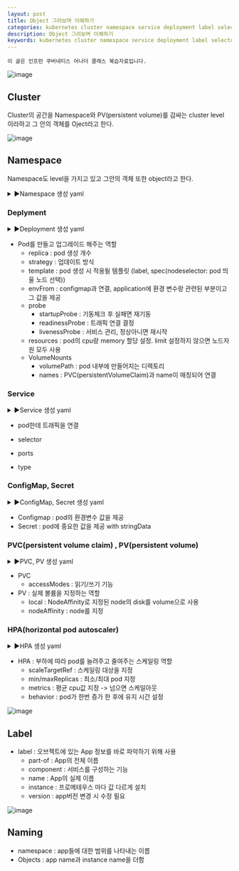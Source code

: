 ```yaml
---
layout: post
title: Object 그려보며 이해하기
categories: kubernetes cluster namespace service deployment label selector object
description: Object 그려보며 이해하기
keywords: kubernetes cluster namespace service deployment label selector object
---
```


~~~
이 글은 인프런 쿠버네티스 어나더 클래스 복습자료입니다.
~~~




![image](https://github.com/user-attachments/assets/a91afa9a-f39c-432b-903d-ce0326443793)

## Cluster
Cluster의 공간을 Namespace와 PV(persistent volume)를 감싸는 cluster level 이라하고 그 안의 객체를 Oject라고 한다.

![image](https://github.com/user-attachments/assets/d21986d8-56ae-4e96-9475-b615a97995b1)

## Namespace
Namespace도 level을 가지고 있고 그안의 객체 또한 object라고 한다.
<details>
<summary>▶Namespace 생성 yaml</summary>
<div markdown="1">

```yaml
# namespace

apiVersion: v1
kind: Namespace
metadata:
  name: anotherclass-123
  labels:
    part-of: k8s-anotherclass
    managed-by: dashboard

```
</div>
</details>

### Deplyment

<details>
<summary>▶Deployment 생성 yaml</summary>
<div markdown="1">

```yaml
# Deployment

apiVersion: apps/v1
kind: Deployment
metadata:
  namespace: anotherclass-123
  name: api-tester-1231
  labels:
    part-of: k8s-anotherclass
    component: backend-server
    name: api-tester
    instance: api-tester-1231
    version: 1.0.0
    managed-by: dashboard
spec:
  selector:
    matchLabels:
      part-of: k8s-anotherclass
      component: backend-server
      name: api-tester
      instance: api-tester-1231
  replicas: 2
  strategy:
    type: RollingUpdate
  template:
    metadata:
      labels:
        part-of: k8s-anotherclass
        component: backend-server
        name: api-tester
        instance: api-tester-1231
        version: 1.0.0
    spec:
      nodeSelector:
        kubernetes.io/hostname: k8s-master
      containers:
        - name: api-tester-1231
          image: 1pro/api-tester:v1.0.0
          ports:
          - name: http
            containerPort: 8080
          envFrom:
            - configMapRef:
                name: api-tester-1231-properties
          startupProbe:
            httpGet:
              path: "/startup"
              port: 8080
            periodSeconds: 5
            failureThreshold: 36
          readinessProbe:
            httpGet:
              path: "/readiness"
              port: 8080
            periodSeconds: 10
            failureThreshold: 3
          livenessProbe:
            httpGet:
              path: "/liveness"
              port: 8080
            periodSeconds: 10
            failureThreshold: 3
          resources:
            requests:
              memory: "100Mi"
              cpu: "100m"
            limits:
              memory: "200Mi"
              cpu: "200m"
          volumeMounts:
            - name: files
              mountPath: /usr/src/myapp/files/dev
            - name: secret-datasource
              mountPath: /usr/src/myapp/datasource
      volumes:
        - name: files
          persistentVolumeClaim:
            claimName: api-tester-1231-files
        - name: secret-datasource
          secret:
            secretName: api-tester-1231-postgresql
```


</div>
</details>

* Pod를 만들고 업그레이드 해주는 역할
    * replica : pod 생성 개수
    * strategy : 업데이트 방식
    * template : pod 생성 시 적용될 템플릿 (label, spec(nodeselector: pod 띄울 노드 선택))
    * envFrom : configmap과 연결, application에 환경 변수랑 관련된 부분이고 그 값을 제공
    * probe
        * startupProbe : 기동체크 후 실패면 재기동
        * readinessProbe : 트래픽 연결 결정
        * livenessProbe : 서비스 관리, 정상아니면 재시작
    * resources : pod의 cpu랑 memory 할당 설정. limit 설정하지 않으면 노드자원 모두 사용
    * VolumeNounts
        * volumePath : pod 내부에 만들어지는 디렉토리
        * names : PVC(persistentVolumeClaim)과 name이 매칭되어 연결

### Service

<details>
<summary>▶Service 생성 yaml</summary>
<div markdown="1">

```yaml
# Service

apiVersion: apps/v1
apiVersion: v1
kind: Service
metadata:
  namespace: anotherclass-123
  name: api-tester-1231
  labels:
    part-of: k8s-anotherclass
    component: backend-server
    name: api-tester
    instance: api-tester-1231
    version: 1.0.0
    managed-by: dashboard
spec:
  selector:
    part-of: k8s-anotherclass
    component: backend-server
    name: api-tester
    instance: api-tester-1231
  ports:
    - port: 80
      targetPort: http
      nodePort: 31231
  type: NodePort
```

</div>
</details>

* pod한테 트래픽을 연결

* selector
* ports
* type

### ConfigMap, Secret

<details>
<summary>▶ConfigMap, Secret 생성 yaml</summary>
<div markdown="1">

```yaml
# Service

apiVersion: v1
kind: ConfigMap
metadata:
  namespace: anotherclass-123
  name: api-tester-1231-properties
  labels:
    part-of: k8s-anotherclass
    component: backend-server
    name: api-tester
    instance: api-tester-1231
    version: 1.0.0
    managed-by: dashboard
data:
  spring_profiles_active: "dev"
  application_role: "ALL"
  postgresql_filepath: "/usr/src/myapp/datasource/postgresql-info.yaml"
---
apiVersion: v1
kind: Secret
metadata:
  namespace: anotherclass-123
  name: api-tester-1231-postgresql
  labels:
    part-of: k8s-anotherclass
    component: backend-server
    name: api-tester
    instance: api-tester-1231
    version: 1.0.0
    managed-by: dashboard
stringData:
  postgresql-info.yaml: |
    driver-class-name: "org.postgresql.Driver"
    url: "jdbc:postgresql://postgresql:5431"
    username: "dev"
    password: "dev123"
```

</div>
</details>

* Configmap : pod의 환경변수 값을 제공
* Secret : pod에 중요한 값을 제공 with stringData

### PVC(persistent volume claim) , PV(persistent volume)

<details>
<summary>▶PVC, PV 생성 yaml</summary>
<div markdown="1">

```yaml
# PVC, PV

apiVersion: v1
kind: PersistentVolumeClaim
metadata:
  namespace: anotherclass-123
  name: api-tester-1231-files
  labels:
    part-of: k8s-anotherclass
    component: backend-server
    name: api-tester
    instance: api-tester-1231
    version: 1.0.0
    managed-by: kubectl
spec:
  resources:
    requests:
      storage: 2G
  accessModes:
    - ReadWriteMany
  selector:
    matchLabels:
      part-of: k8s-anotherclass
      component: backend-server
      name: api-tester
      instance: api-tester-1231-files
---
apiVersion: v1
kind: PersistentVolume
metadata:
  name: api-tester-1231-files
  labels:
    part-of: k8s-anotherclass
    component: backend-server
    name: api-tester
    instance: api-tester-1231-files
    version: 1.0.0
    managed-by: dashboard
spec:
  capacity:
    storage: 2G
  volumeMode: Filesystem
  accessModes:
    - ReadWriteMany
  local:
    path: "/root/k8s-local-volume/1231"
  nodeAffinity:
    required:
      nodeSelectorTerms:
        - matchExpressions:
            - {key: kubernetes.io/hostname, operator: In, values: [k8s-master]}
```

</div>
</details>

* PVC
    * accessModes : 읽기/쓰기 기능
* PV : 실제 볼륨을 지정하는 역할
    * local : NodeAffinity로 지정된 node의 disk를 volume으로 사용
    * nodeAffinity : node를 지정

### HPA(horizontal pod autoscaler)

<details>
<summary>▶HPA 생성 yaml</summary>
<div markdown="1">

```yaml
# HPA

apiVersion: autoscaling/v2
kind: HorizontalPodAutoscaler
metadata:
  namespace: anotherclass-123
  name: api-tester-1231-default
  labels:
    part-of: k8s-anotherclass
    component: backend-server
    name: api-tester
    instance: api-tester-1231
    version: 1.0.0
    managed-by: dashboard
spec:
  scaleTargetRef:
    apiVersion: apps/v1
    kind: Deployment
    name: api-tester-1231
  minReplicas: 2
  maxReplicas: 4
  metrics:
    - type: Resource
      resource:
        name: cpu
        target:
          type: Utilization
          averageUtilization: 60
  behavior:
    scaleUp:
      stabilizationWindowSeconds: 120
```

</div>
</details>

* HPA : 부하에 따라 pod를 늘려주고 줄여주는 스케일링 역할
    * scaleTargetRef : 스케일링 대상을 지정
    * min/maxReplicas : 최소/최대 pod 지정
    * metrics : 평균 cpu값 지정 -> 넘으면 스케일아웃
    * behavior : pod가 한번 증가 한 후에 유지 시간 설정

![image](https://github.com/user-attachments/assets/ccbe9834-16a0-4554-997e-bbbe2f4047dc)

##  Label
* label : 오브젝트에 있는 App 정보를 바로 파악하기 위해 사용
    * part-of : App의 전체 이름
    * component : 서비스를 구성하는 기능
    * name : App의 실제 이름
    * instance : 프로메테우스 마다 값 다르게 설치
    * version : app버전 변경 시 수정 필요

![image](https://github.com/user-attachments/assets/23d0d175-6c18-403f-b40d-e5a8ebc0e2ce)

## Naming
* namespace : app들에 대한 범위를 나타내는 이름
* Objects : app name과 instance name을 더함

